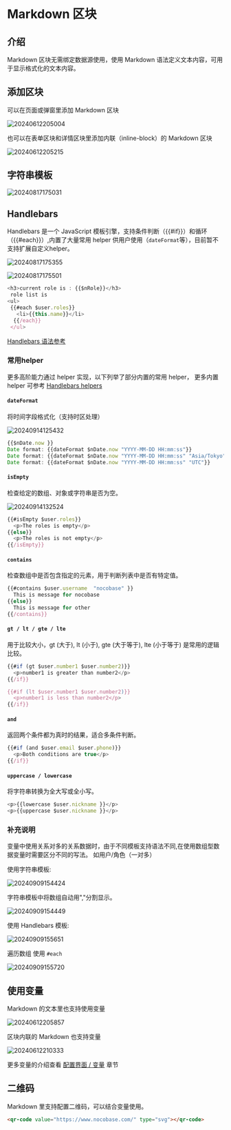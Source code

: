# Markdown 区块

## 介绍

Markdown 区块无需绑定数据源使用，使用 Markdown 语法定义文本内容，可用于显示格式化的文本内容。

## 添加区块

可以在页面或弹窗里添加 Markdown 区块

![20240612205004](https://static-docs.nocobase.com/20240612205004.png)

也可以在表单区块和详情区块里添加内联（inline-block）的 Markdown 区块

![20240612205215](https://static-docs.nocobase.com/20240612205215.png)

## 字符串模板

![20240817175031](https://static-docs.nocobase.com/20240817175031.png)

## Handlebars

Handlebars 是一个 JavaScript 模板引擎，支持条件判断（{{#if}}）和循环（{{#each}}）,内置了大量常用 helper 供用户使用（`dateFormat`等），目前暂不支持扩展自定义helper。

![20240817175355](https://static-docs.nocobase.com/20240817175355.png)

![20240817175501](https://static-docs.nocobase.com/20240817175501.png)

```javascript
<h3>current role is : {{$nRole}}</h3>
 role list is
<ul>
 {{#each $user.roles}}
   <li>{{this.name}}</li>
  {{/each}}
 </ul>
```

<a href="https://handlebarsjs.com/guide/builtin-helpers" target="_blank"> Handlebars 语法参考</a>

### 常用helper

更多高阶能力通过 helper 实现，以下列举了部分内置的常用 helper， 更多内置 helper 可参考
<a href="https://www.npmjs.com/package/@budibase/handlebars-helpers#helpers" target="_blank"> Handlebars helpers</a>

#### `dateFormat`

将时间字段格式化（支持时区处理）

![20240914125432](https://static-docs.nocobase.com/20240914125432.png)

```javascript
{{$nDate.now }}
Date format: {{dateFormat $nDate.now "YYYY-MM-DD HH:mm:ss"}}
Date format: {{dateFormat $nDate.now "YYYY-MM-DD HH:mm:ss" "Asia/Tokyo"}}
Date format: {{dateFormat $nDate.now "YYYY-MM-DD HH:mm:ss" "UTC"}}
```

#### `isEmpty`

检查给定的数组、对象或字符串是否为空。

![20240914132524](https://static-docs.nocobase.com/20240914132524.png)

```javascript
{{#isEmpty $user.roles}}
  <p>The roles is empty</p>
{{else}}
  <p>The roles is not empty</p>
{{/isEmpty}}
```

#### `contains`

检查数组中是否包含指定的元素，用于判断列表中是否有特定值。

```javascript
{{#contains $user.username  "nocobase" }}
  This is message for nocobase 
{{else}}
  This is message for other
{{/contains}}
```

#### `gt / lt / gte / lte`

用于比较大小，gt (大于), lt (小于), gte (大于等于), lte (小于等于) 是常用的逻辑比较。

```javascript
{{#if (gt $user.number1 $user.number2)}}
  <p>number1 is greater than number2</p>
{{/if}}

{{#if (lt $user.number1 $user.number2)}}
  <p>number1 is less than number2</p>
{{/if}}
```

#### `and`

返回两个条件都为真时的结果，适合多条件判断。

```javascript
{{#if (and $user.email $user.phone)}}
  <p>Both conditions are true</p>
{{/if}}
```

#### `uppercase / lowercase`

将字符串转换为全大写或全小写。

```javascript
<p>{{lowercase $user.nickname }}</p>
<p>{{uppercase $user.nickname }}</p>

```

### 补充说明

变量中使用关系对多的关系数据时，由于不同模板支持语法不同,在使用数组型数据变量时需要区分不同的写法。
如用户/角色（一对多）

使用字符串模板:

![20240909154424](https://static-docs.nocobase.com/20240909154424.png)

字符串模板中将数组自动用","分割显示。

![20240909154449](https://static-docs.nocobase.com/20240909154449.png)

使用 Handlebars 模板:

![20240909155651](https://static-docs.nocobase.com/20240909155651.png)

遍历数组 使用 `#each`

![20240909155720](https://static-docs.nocobase.com/20240909155720.png)

## 使用变量

Markdown 的文本里也支持使用变量

![20240612205857](https://static-docs.nocobase.com/20240612205857.png)

区块内联的 Markdown 也支持变量

![20240612210333](https://static-docs.nocobase.com/20240612210333.png)

更多变量的介绍查看 [配置界面 / 变量](/handbook/ui/variables) 章节

## 二维码

Markdown 里支持配置二维码，可以结合变量使用。

```html
<qr-code value="https://www.nocobase.com/" type="svg"></qr-code>
```
